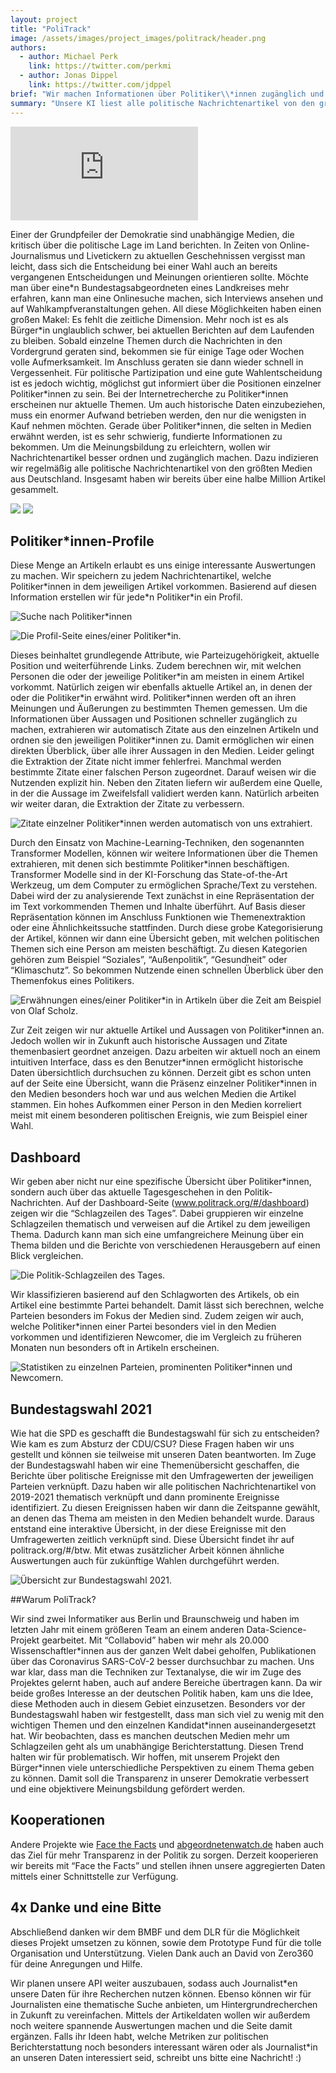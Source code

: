 ```yaml
---
layout: project
title: "PoliTrack"
image: /assets/images/project_images/politrack/header.png
authors:
  - author: Michael Perk
    link: https://twitter.com/perkmi
  - author: Jonas Dippel
    link: https://twitter.com/jdppel
brief: "Wir machen Informationen über Politiker\\*innen zugänglich und durchsuchbar."
summary: "Unsere KI liest alle politische Nachrichtenartikel von den größten Medien aus Deutschland und generiert daraus spannende Statistiken und Einblicke."
---
```


<div class="iframe-container">
    <iframe src="https://www.youtube-nocookie.com/embed/MrtNUjHQri4" frameborder="0" allow="accelerometer; autoplay; encrypted-media; gyroscope; picture-in-picture" allowfullscreen></iframe>
</div>

Einer der Grundpfeiler der Demokratie sind unabhängige Medien, die kritisch über die politische Lage im Land berichten. In Zeiten von Online-Journalismus und Livetickern zu aktuellen Geschehnissen vergisst man leicht, dass sich die Entscheidung bei einer Wahl auch an bereits vergangenen Entscheidungen und Meinungen orientieren sollte. Möchte man über eine\*n Bundestagsabgeordneten eines Landkreises mehr erfahren, kann man eine Onlinesuche machen, sich Interviews ansehen und auf Wahlkampfveranstaltungen gehen. All diese Möglichkeiten haben einen großen Makel: Es fehlt die zeitliche Dimension. Mehr noch ist es als Bürger\*in unglaublich schwer, bei aktuellen Berichten auf dem Laufenden zu bleiben. Sobald einzelne Themen durch die Nachrichten in den Vordergrund geraten sind, bekommen sie für einige Tage oder Wochen volle Aufmerksamkeit. Im Anschluss geraten sie dann wieder schnell in Vergessenheit.
Für politische Partizipation und eine gute Wahlentscheidung ist es jedoch wichtig, möglichst gut informiert über die Positionen einzelner Politiker\*innen zu sein.
Bei der Internetrecherche zu Politiker\*innen erscheinen nur aktuelle Themen. Um auch historische Daten einzubeziehen, muss ein enormer Aufwand betrieben werden, den nur die wenigsten in Kauf nehmen möchten. Gerade über Politiker\*innen, die selten in Medien erwähnt werden, ist es sehr schwierig, fundierte Informationen zu bekommen.
Um die Meinungsbildung zu erleichtern, wollen wir Nachrichtenartikel besser ordnen und zugänglich machen. Dazu indizieren wir regelmäßig alle politische Nachrichtenartikel von den größten Medien aus Deutschland. Insgesamt haben wir bereits über eine halbe Million Artikel gesammelt.

![](/assets/images/project_images/politrack/articles_over_time.png)
![](/assets/images/project_images/politrack/article_distribution.png)

## Politiker\*innen-Profile

Diese Menge an Artikeln erlaubt es uns einige interessante Auswertungen zu machen. Wir speichern zu jedem Nachrichtenartikel, welche Politiker\*innen in dem jeweiligen Artikel vorkommen. Basierend auf diesen Information erstellen wir für jede\*n Politiker\*in ein Profil.

![Suche nach Politiker*innen](/assets/images/project_images/politrack/search.gif)

![Die Profil-Seite eines/einer Politiker*in.](/assets/images/project_images/politrack/profile.png "Title")

Dieses beinhaltet grundlegende Attribute, wie Parteizugehörigkeit, aktuelle Position und weiterführende Links. Zudem berechnen wir, mit welchen Personen die oder der jeweilige Politiker\*in am meisten in einem Artikel vorkommt. Natürlich zeigen wir ebenfalls aktuelle Artikel an, in denen der oder die Politiker\*in erwähnt wird.
Politiker\*innen werden oft an ihren Meinungen und Äußerungen zu bestimmten Themen gemessen. Um die Informationen über Aussagen und Positionen schneller zugänglich zu machen, extrahieren wir automatisch Zitate aus den einzelnen Artikeln und ordnen sie den jeweiligen Politiker\*innen zu. Damit ermöglichen wir einen direkten Überblick, über alle ihrer Aussagen in den Medien. Leider gelingt die Extraktion der Zitate nicht immer fehlerfrei. Manchmal werden bestimmte Zitate einer falschen Person zugeordnet. Darauf weisen wir die Nutzenden explizit hin. Neben den Zitaten liefern wir außerdem eine Quelle, in der die Aussage im Zweifelsfall validiert werden kann. Natürlich arbeiten wir weiter daran, die Extraktion der Zitate zu verbessern.

![Zitate einzelner Politiker*innen werden automatisch von uns extrahiert.](/assets/images/project_images/politrack/quotes.png)

Durch den Einsatz von Machine-Learning-Techniken, den sogenannten Transformer Modellen, können wir weitere Informationen über die Themen extrahieren, mit denen sich bestimmte Politiker\*innen beschäftigen.
Transformer Modelle sind in der KI-Forschung das State-of-the-Art Werkzeug, um dem Computer zu ermöglichen Sprache/Text zu verstehen. Dabei wird der zu analysierende Text zunächst in eine Repräsentation der im Text vorkommenden Themen und Inhalte überführt.
Auf Basis dieser Repräsentation können im Anschluss Funktionen wie Themenextraktion oder eine Ähnlichkeitssuche stattfinden.
Durch diese grobe Kategorisierung der Artikel, können wir dann eine Übersicht geben, mit welchen politischen Themen sich eine Person am meisten beschäftigt. Zu diesen Kategorien gehören zum Beispiel “Soziales”, “Außenpolitik”, “Gesundheit” oder “Klimaschutz”. So bekommen Nutzende einen schnellen Überblick über den Themenfokus eines Politikers.

![Erwähnungen eines/einer Politiker*in in Artikeln über die Zeit am Beispiel von Olaf Scholz.](/assets/images/project_images/politrack/articles_trend.png)

Zur Zeit zeigen wir nur aktuelle Artikel und Aussagen von Politiker\*innen an. Jedoch wollen wir in Zukunft auch historische Aussagen und Zitate themenbasiert geordnet anzeigen. Dazu arbeiten wir aktuell noch an einem intuitiven Interface, dass es den Benutzer\*innen ermöglicht historische Daten übersichtlich durchsuchen zu können. Derzeit gibt es schon unten auf der Seite eine Übersicht, wann die Präsenz einzelner Politiker\*innen in den Medien besonders hoch war und aus welchen Medien die Artikel stammen. Ein hohes Aufkommen einer Person in den Medien korreliert meist mit einem besonderen politischen Ereignis, wie zum Beispiel einer Wahl.

## Dashboard

Wir geben aber nicht nur eine spezifische Übersicht über Politiker\*innen, sondern auch über das aktuelle Tagesgeschehen in den Politik-Nachrichten. Auf der Dashboard-Seite (www.politrack.org/#/dashboard) zeigen wir die “Schlagzeilen des Tages”. Dabei gruppieren wir einzelne Schlagzeilen thematisch und verweisen auf die Artikel zu dem jeweiligen Thema. Dadurch kann man sich eine umfangreichere Meinung über ein Thema bilden und die Berichte von verschiedenen Herausgebern auf einen Blick vergleichen.

![Die Politik-Schlagzeilen des Tages.](/assets/images/project_images/politrack/headlines.png)

Wir klassifizieren basierend auf den Schlagworten des Artikels, ob ein Artikel eine bestimmte Partei behandelt. Damit lässt sich berechnen, welche Parteien besonders im Fokus der Medien sind. Zudem zeigen wir auch, welche Politiker\*innen einer Partei besonders viel in den Medien vorkommen und identifizieren Newcomer, die im Vergleich zu früheren Monaten nun besonders oft in Artikeln erscheinen.

![Statistiken zu einzelnen Parteien, prominenten Politiker*innen und Newcomern.](/assets/images/project_images/politrack/party-statistics.png)

## Bundestagswahl 2021

Wie hat die SPD es geschafft die Bundestagswahl für sich zu entscheiden? Wie kam es zum Absturz der CDU/CSU? Diese Fragen haben wir uns gestellt und können sie teilweise mit unseren Daten beantworten. Im Zuge der Bundestagswahl haben wir eine Themenübersicht geschaffen, die Berichte über politische Ereignisse mit den Umfragewerten der jeweiligen Parteien verknüpft. Dazu haben wir alle politischen Nachrichtenartikel von 2019-2021 thematisch verknüpft und dann prominente Ereignisse identifiziert. Zu diesen Ereignissen haben wir dann die Zeitspanne gewählt, an denen das Thema am meisten in den Medien behandelt wurde. Daraus entstand eine interaktive Übersicht, in der diese Ereignisse mit den Umfragewerten zeitlich verknüpft sind. Diese Übersicht findet ihr auf politrack.org/#/btw. Mit etwas zusätzlicher Arbeit können ähnliche Auswertungen auch für zukünftige Wahlen durchgeführt werden.

![Übersicht zur Bundestagswahl 2021.](/assets/images/project_images/politrack/btw.png)

##Warum PoliTrack?

Wir sind zwei Informatiker aus Berlin und Braunschweig und haben im letzten Jahr mit einem größeren Team an einem anderen Data-Science-Projekt gearbeitet. Mit “Collabovid” haben wir mehr als 20.000 Wissenschaftler\*innen aus der ganzen Welt dabei geholfen, Publikationen über das Coronavirus SARS-CoV-2 besser durchsuchbar zu machen. Uns war klar, dass man die Techniken zur Textanalyse, die wir im Zuge des Projektes gelernt haben, auch auf andere Bereiche übertragen kann. Da wir beide großes Interesse an der deutschen Politik haben, kam uns die Idee, diese Methoden auch in diesem Gebiet einzusetzen. Besonders vor der Bundestagswahl haben wir festgestellt, dass man sich viel zu wenig mit den wichtigen Themen und den einzelnen Kandidat\*innen auseinandergesetzt hat.
Wir beobachten, dass es manchen deutschen Medien mehr um Schlagzeilen geht als um unabhängige Berichterstattung. Diesen Trend halten wir für problematisch. Wir hoffen, mit unserem Projekt den Bürger\*innen viele unterschiedliche Perspektiven zu einem Thema geben zu können. Damit soll die Transparenz in unserer Demokratie verbessert und eine objektivere Meinungsbildung gefördert werden.

## Kooperationen

Andere Projekte wie [Face the Facts](https://facethefacts.app/) und [abgeordnetenwatch.de](https://www.abgeordnetenwatch.de/) haben auch das Ziel für mehr Transparenz in der Politik zu sorgen. Derzeit kooperieren wir bereits mit “Face the Facts” und stellen ihnen unsere aggregierten Daten mittels einer Schnittstelle zur Verfügung.

## 4x Danke und eine Bitte

Abschließend danken wir dem BMBF und dem DLR für die Möglichkeit dieses Projekt umsetzen zu können, sowie dem Prototype Fund für die tolle Organisation und Unterstützung. Vielen Dank auch an David von Zero360 für deine Anregungen und Hilfe.

Wir planen unsere API weiter auszubauen, sodass auch Journalist\*en unsere Daten für ihre Recherchen nutzen können. Ebenso können wir für Journalisten eine thematische Suche anbieten, um Hintergrundrecherchen in Zukunft zu vereinfachen. Mittels der Artikeldaten wollen wir außerdem noch weitere spannende Auswertungen machen und die Seite damit ergänzen. Falls ihr Ideen habt, welche Metriken zur politischen Berichterstattung noch besonders interessant wären oder als Journalist\*in an unseren Daten interessiert seid, schreibt uns bitte eine Nachricht! :)
